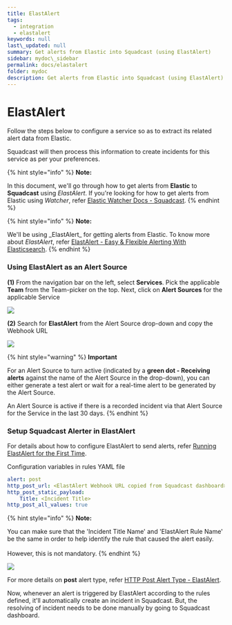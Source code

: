 ```yaml
---
title: ElastAlert
tags:
  - integration
  - elastalert
keywords: null
last\_updated: null
summary: Get alerts from Elastic into Squadcast (using ElastAlert)
sidebar: mydoc\_sidebar
permalink: docs/elastalert
folder: mydoc
description: Get alerts from Elastic into Squadcast (using ElastAlert)
---
```


# ElastAlert

Follow the steps below to configure a service so as to extract its related alert data from Elastic.

Squadcast will then process this information to create incidents for this service as per your preferences.

{% hint style="info" %}
**Note:**

In this document, we'll go through how to get alerts from **Elastic** to **Squadcast** using _ElastAlert_. If you're looking for how to get alerts from Elastic using _Watcher_, refer [Elastic Watcher Docs - Squadcast](elastic/).
{% endhint %}

{% hint style="info" %}
**Note:**

We'll be using \_ElastAlert\_ for getting alerts from Elastic. To know more about _ElastAlert_, refer [ElastAlert - Easy & Flexible Alerting With Elasticsearch](https://elastalert.readthedocs.io/en/latest/).
{% endhint %}

### Using ElastAlert as an Alert Source

**(1)** From the navigation bar on the left, select **Services**. Pick the applicable **Team** from the Team-picker on the top. Next, click on **Alert Sources** for the applicable Service

![](../../.gitbook/assets/alert\_source\_1.png)

**(2)** Search for **ElastAlert** from the Alert Source drop-down and copy the Webhook URL

![](../../.gitbook/assets/elastalert\_1.png)

{% hint style="warning" %}
**Important**

For an Alert Source to turn active (indicated by a **green dot - Receiving alerts** against the name of the Alert Source in the drop-down), you can either generate a test alert or wait for a real-time alert to be generated by the Alert Source.

An Alert Source is active if there is a recorded incident via that Alert Source for the Service in the last 30 days.
{% endhint %}

### Setup Squadcast Alerter in ElastAlert

For details about how to configure ElastAlert to send alerts, refer [Running ElastAlert for the First Time](https://elastalert.readthedocs.io/en/latest/running\_elastalert.html).

Configuration variables in rules YAML file

```yaml
alert: post
http_post_url: <ElastAlert Webhook URL copied from Squadcast dashboard>
http_post_static_payload:
	Title: <Incident Title>
http_post_all_values: true
```

{% hint style="info" %}
**Note:**

You can make sure that the 'Incident Title Name' and 'ElastAlert Rule Name' be the same in order to help identify the rule that caused the alert easily.\
\
However, this is not mandatory.
{% endhint %}

![](../../.gitbook/assets/elastalert\_2.png)

For more details on **post** alert type, refer [HTTP Post Alert Type - ElastAlert](https://elastalert.readthedocs.io/en/latest/ruletypes.html#http-post).

Now, whenever an alert is triggered by ElastAlert according to the rules defined, it'll automatically create an incident in Squadcast. But, the resolving of incident needs to be done manually by going to Squadcast dashboard.
